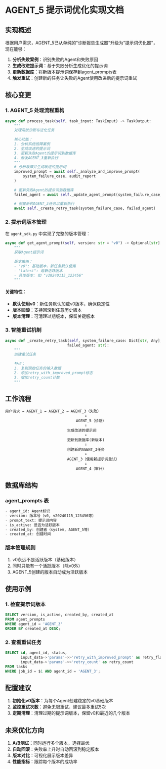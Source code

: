 # AGENT_5 提示词优化实现文档

## 实现概述

根据用户需求，AGENT_5已从单纯的"诊断报告生成器"升级为"提示词优化器"，现在能够：

1. **分析失败案例**：识别失败的Agent和失败原因
2. **生成改进提示词**：基于失败分析生成优化的提示词
3. **更新数据库**：将新版本提示词保存到agent_prompts表
4. **触发重试**：创建新的任务让失败的Agent使用改进后的提示词重试

## 核心变更

### 1. AGENT_5 处理流程重构

```python
async def process_task(self, task_input: TaskInput) -> TaskOutput:
    """
    处理系统诊断与进化任务
    
    核心功能：
    1. 分析系统故障案例
    2. 生成改进的提示词
    3. 更新失败Agent的提示词到数据库
    4. 触发AGENT_3重新执行
    """
    # 分析故障并生成改进的提示词
    improved_prompt = await self._analyze_and_improve_prompt(
        system_failure_case, audit_report
    )
    
    # 更新失败Agent的提示词到数据库
    failed_agent = await self._update_agent_prompt(system_failure_case, improved_prompt)
    
    # 创建新的AGENT_3任务以重新执行
    await self._create_retry_task(system_failure_case, failed_agent)
```

### 2. 提示词版本管理

在 `agent_sdk.py` 中实现了完整的版本管理：

```python
async def get_agent_prompt(self, version: str = "v0") -> Optional[str]:
    """
    获取Agent提示词
    
    版本策略：
    - "v0": 基础版本，新任务默认使用
    - "latest": 最新活跃版本
    - 具体版本: 如 "v20240115_123456"
    """
```

#### 关键特性：
- **默认使用v0**：新任务默认加载v0版本，确保稳定性
- **版本回滚**：支持回滚到任意历史版本
- **版本清理**：可清理过期版本，保留关键版本

### 3. 智能重试机制

```python
async def _create_retry_task(self, system_failure_case: Dict[str, Any], 
                            failed_agent: str):
    """
    创建重试任务
    
    特点：
    1. 复制原始任务的输入数据
    2. 添加retry_with_improved_prompt标志
    3. 增加retry_count计数
    """
```

## 工作流程

```
用户请求 → AGENT_1 → AGENT_2 → AGENT_3（失败）
                                    ↓
                                AGENT_5（诊断）
                                    ↓
                            生成改进的提示词
                                    ↓
                            更新到数据库(新版本)
                                    ↓
                            创建新的AGENT_3任务
                                    ↓
                            AGENT_3（使用新提示词重试）
                                    ↓
                                AGENT_4（审计）
```

## 数据库结构

### agent_prompts 表
```sql
- agent_id: Agent标识
- version: 版本号（v0, v20240115_123456等）
- prompt_text: 提示词内容
- is_active: 是否为活跃版本
- created_by: 创建者（system, AGENT_5等）
- created_at: 创建时间
```

### 版本管理规则
1. v0永远不是活跃版本（基础版本）
2. 同时只能有一个活跃版本（除v0外）
3. AGENT_5创建的版本自动成为活跃版本

## 使用示例

### 1. 检查提示词版本
```sql
SELECT version, is_active, created_by, created_at 
FROM agent_prompts 
WHERE agent_id = 'AGENT_3' 
ORDER BY created_at DESC;
```

### 2. 查看重试任务
```sql
SELECT id, agent_id, status, 
       input_data->'params'->>'retry_with_improved_prompt' as retry_flag,
       input_data->'params'->>'retry_count' as retry_count
FROM tasks 
WHERE job_id = $1 AND agent_id = 'AGENT_3';
```

## 配置建议

1. **初始化v0版本**：为每个Agent创建稳定的v0基础版本
2. **监控重试次数**：避免无限重试，建议最多重试5次
3. **定期清理**：清理过期的提示词版本，保留v0和最近的几个版本

## 未来优化方向

1. **A/B测试**：同时运行多个版本，选择最优
2. **自动回滚**：失败率上升时自动回滚到稳定版本
3. **版本对比**：可视化展示版本差异
4. **性能指标**：跟踪每个版本的成功率